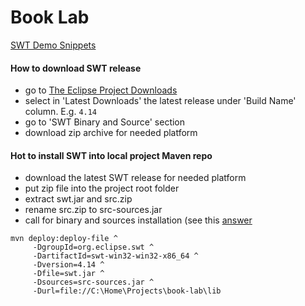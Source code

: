 # Book Lab

[SWT Demo Snippets](https://www.eclipse.org/swt/snippets/)

#### How to download SWT release 
- go to [The Eclipse Project Downloads](https://download.eclipse.org/eclipse/downloads/)
- select in 'Latest Downloads' the latest release under 'Build Name' column. E.g. `4.14`
- go to 'SWT Binary and Source' section
- download zip archive for needed platform

#### Hot to install SWT into local project Maven repo
- download the latest SWT release for needed platform
- put zip file into the project root folder
- extract swt.jar and src.zip
- rename src.zip to src-sources.jar 
- call for binary and sources installation (see this [answer](https://stackoverflow.com/q/9386589/2313177)
```
mvn deploy:deploy-file ^
     -DgroupId=org.eclipse.swt ^
     -DartifactId=swt-win32-win32-x86_64 ^
     -Dversion=4.14 ^
     -Dfile=swt.jar ^
     -Dsources=src-sources.jar ^
     -Durl=file://C:\Home\Projects\book-lab\lib
```